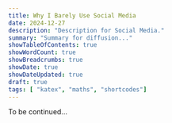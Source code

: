 ```yaml
---
title: Why I Barely Use Social Media
date: 2024-12-27
description: "Description for Social Media."
summary: "Summary for diffusion..."
showTableOfContents: true
showWordCount: true
showBreadcrumbs: true
showDate: true
showDateUpdated: true
draft: true
tags: [ "katex", "maths", "shortcodes"]
---
```


To be continued...